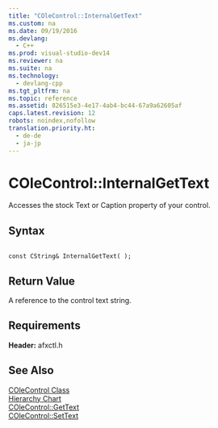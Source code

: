 ```yaml
---
title: "COleControl::InternalGetText"
ms.custom: na
ms.date: 09/19/2016
ms.devlang: 
  - C++
ms.prod: visual-studio-dev14
ms.reviewer: na
ms.suite: na
ms.technology: 
  - devlang-cpp
ms.tgt_pltfrm: na
ms.topic: reference
ms.assetid: 826515e3-4e17-4ab4-bc44-67a9a62605af
caps.latest.revision: 12
robots: noindex,nofollow
translation.priority.ht: 
  - de-de
  - ja-jp
---
```

# COleControl::InternalGetText
Accesses the stock Text or Caption property of your control.  
  
## Syntax  
  
```  
  
const CString& InternalGetText( );  
```  
  
## Return Value  
 A reference to the control text string.  
  
## Requirements  
 **Header:** afxctl.h  
  
## See Also  
 [COleControl Class](../vs140/COleControl-Class.md)   
 [Hierarchy Chart](../vs140/Hierarchy-Chart.md)   
 [COleControl::GetText](../vs140/COleControl--GetText.md)   
 [COleControl::SetText](../vs140/COleControl--SetText.md)